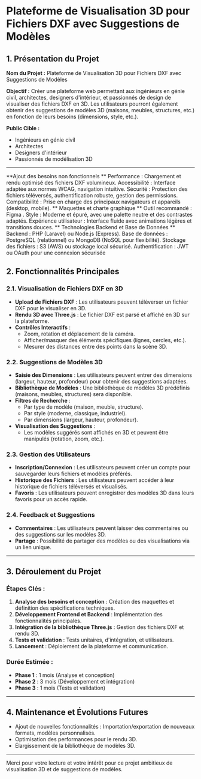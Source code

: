 # Plateforme de Visualisation 3D pour Fichiers DXF avec Suggestions de Modèles

## 1. Présentation du Projet

**Nom du Projet :** Plateforme de Visualisation 3D pour Fichiers DXF avec Suggestions de Modèles

**Objectif :**
Créer une plateforme web permettant aux ingénieurs en génie civil, architectes, designers d'intérieur, et passionnés de design de visualiser des fichiers DXF en 3D. Les utilisateurs pourront également obtenir des suggestions de modèles 3D (maisons, meubles, structures, etc.) en fonction de leurs besoins (dimensions, style, etc.).

**Public Cible :**
- Ingénieurs en génie civil
- Architectes
- Designers d'intérieur
- Passionnés de modélisation 3D

---
**Ajout des besoins non fonctionnels **
Performance : Chargement et rendu optimisé des fichiers DXF volumineux.
Accessibilité : Interface adaptée aux normes WCAG, navigation intuitive.
Sécurité : Protection des fichiers téléversés, authentification robuste, gestion des permissions.
Compatibilité : Prise en charge des principaux navigateurs et appareils (desktop, mobile).
** Maquettes et charte graphique **
Outil recommandé : Figma .
Style : Moderne et épuré, avec une palette neutre et des contrastes adaptés.
Expérience utilisateur : Interface fluide avec animations légères et transitions douces.
** Technologies Backend et Base de Données **
Backend : PHP (Laravel) ou Node.js (Express).
Base de données : PostgreSQL (relationnel) ou MongoDB (NoSQL pour flexibilité).
Stockage des fichiers : S3 (AWS) ou stockage local sécurisé.
Authentification : JWT ou OAuth pour une connexion sécurisée
## 2. Fonctionnalités Principales

### 2.1. Visualisation de Fichiers DXF en 3D

- **Upload de Fichiers DXF** : Les utilisateurs peuvent téléverser un fichier DXF pour le visualiser en 3D.
- **Rendu 3D avec Three.js** : Le fichier DXF est parsé et affiché en 3D sur la plateforme.
- **Contrôles Interactifs** :
  - Zoom, rotation et déplacement de la caméra.
  - Afficher/masquer des éléments spécifiques (lignes, cercles, etc.).
  - Mesurer des distances entre des points dans la scène 3D.

### 2.2. Suggestions de Modèles 3D

- **Saisie des Dimensions** : Les utilisateurs peuvent entrer des dimensions (largeur, hauteur, profondeur) pour obtenir des suggestions adaptées.
- **Bibliothèque de Modèles** : Une bibliothèque de modèles 3D prédéfinis (maisons, meubles, structures) sera disponible.
- **Filtres de Recherche** :
  - Par type de modèle (maison, meuble, structure).
  - Par style (moderne, classique, industriel).
  - Par dimensions (largeur, hauteur, profondeur).
- **Visualisation des Suggestions** :
  - Les modèles suggérés sont affichés en 3D et peuvent être manipulés (rotation, zoom, etc.).

### 2.3. Gestion des Utilisateurs

- **Inscription/Connexion** : Les utilisateurs peuvent créer un compte pour sauvegarder leurs fichiers et modèles préférés.
- **Historique des Fichiers** : Les utilisateurs peuvent accéder à leur historique de fichiers téléversés et visualisés.
- **Favoris** : Les utilisateurs peuvent enregistrer des modèles 3D dans leurs favoris pour un accès rapide.

### 2.4. Feedback et Suggestions

- **Commentaires** : Les utilisateurs peuvent laisser des commentaires ou des suggestions sur les modèles 3D.
- **Partage** : Possibilité de partager des modèles ou des visualisations via un lien unique.

---

## 3. Déroulement du Projet

### Étapes Clés :
1. **Analyse des besoins et conception** : Création des maquettes et définition des spécifications techniques.
2. **Développement Frontend et Backend** : Implémentation des fonctionnalités principales.
3. **Intégration de la bibliothèque Three.js** : Gestion des fichiers DXF et rendu 3D.
4. **Tests et validation** : Tests unitaires, d'intégration, et utilisateurs.
5. **Lancement** : Déploiement de la plateforme et communication.

### Durée Estimée :
- **Phase 1** : 1 mois (Analyse et conception)
- **Phase 2** : 3 mois (Développement et intégration)
- **Phase 3** : 1 mois (Tests et validation)

---

## 4. Maintenance et Évolutions Futures

- Ajout de nouvelles fonctionnalités : Importation/exportation de nouveaux formats, modèles personnalisés.
- Optimisation des performances pour le rendu 3D.
- Élargissement de la bibliothèque de modèles 3D.

---

Merci pour votre lecture et votre intérêt pour ce projet ambitieux de visualisation 3D et de suggestions de modèles. 
